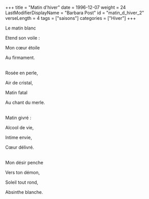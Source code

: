 +++
title = "Matin d'hiver"
date = 1996-12-07
weight = 24
LastModifierDisplayName = "Barbara Post"
id = "matin_d_hiver_2"
verseLength = 4
tags = ["saisons"]
categories = ["Hiver"]
+++

Le matin blanc

Etend son voile :

Mon cœur étoile

Au firmament.

 \
Rosée en perle,

Air de cristal,

Matin fatal

Au chant du merle.

 \
Matin givré :

Alcool de vie,

Intime envie,

Cœur délivré.

 \
Mon désir penche

Vers ton démon,

Soleil tout rond,

Absinthe blanche.
